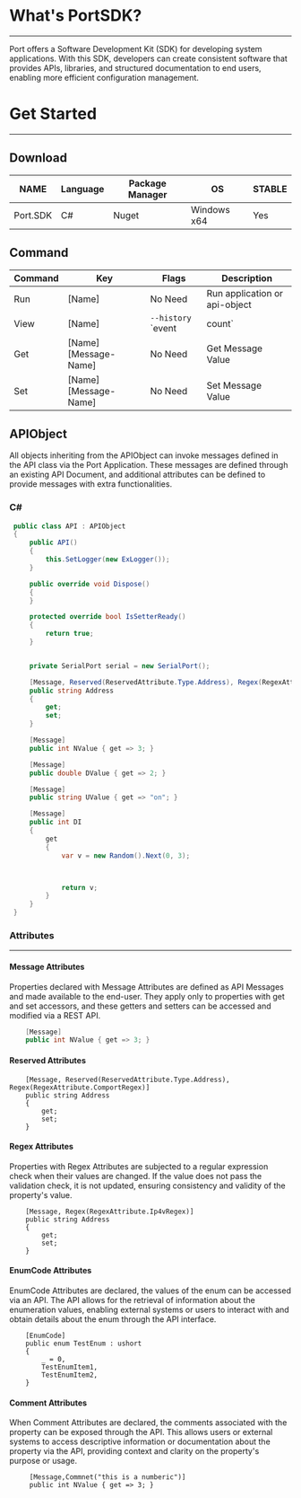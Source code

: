 
# What's PortSDK?
__________________

Port offers a Software Development Kit (SDK) for developing system applications. With this SDK, developers can create consistent software that provides APIs, libraries, and structured documentation to end users, enabling more efficient configuration management.


# Get Started
__________________

## Download
NAME | Language |Package Manager | OS | STABLE | 
------|--------|--------|--------|--------
Port.SDK |  C# | Nuget |Windows x64 | Yes | 

## Command 
Command | Key | Flags |Description  
------|--------|--------|--------
Run  | [Name] | No Need |Run application or api-object
View | [Name] | `--history` `event|count` | View the history for this api-object
Get  | [Name] [Message-Name] | No Need | Get Message Value 
Set  | [Name] [Message-Name] | No Need | Set Message Value  

## APIObject
All objects inheriting from the APIObject can invoke messages defined in the API class via the Port Application. These messages are defined through an existing API Document, and additional attributes can be defined to provide messages with extra functionalities.



### C# 
```C# 
 public class API : APIObject
 {
     public API()
     {
         this.SetLogger(new ExLogger());
     }

     public override void Dispose()
     {
     }

     protected override bool IsSetterReady()
     {
         return true;
     }


     private SerialPort serial = new SerialPort();

     [Message, Reserved(ReservedAttribute.Type.Address), Regex(RegexAttribute.ComRegex)]
     public string Address
     {
         get;
         set;
     }

     [Message]
     public int NValue { get => 3; }

     [Message]
     public double DValue { get => 2; }

     [Message]
     public string UValue { get => "on"; }

     [Message]
     public int DI
     {
         get
         {
             var v = new Random().Next(0, 3);



             return v;
         }
     }
 }
``` 




### Attributes
___


#### Message Attributes
Properties declared with Message Attributes are defined as API Messages and made available to the end-user. They apply only to properties with get and set accessors, and these getters and setters can be accessed and modified via a REST API.

```C#
    [Message]
    public int NValue { get => 3; }
```

#### Reserved Attributes

```   
    [Message, Reserved(ReservedAttribute.Type.Address), Regex(RegexAttribute.ComportRegex)]
    public string Address
    {
        get;
        set;
    }
```   
#### Regex Attributes
Properties with Regex Attributes are subjected to a regular expression check when their values are changed. If the value does not pass the validation check, it is not updated, ensuring consistency and validity of the property's value.

```  
    [Message, Regex(RegexAttribute.Ip4vRegex)]
    public string Address
    {
        get;
        set;
    }
```

#### EnumCode Attributes
EnumCode Attributes are declared, the values of the enum can be accessed via an API. The API allows for the retrieval of information about the enumeration values, enabling external systems or users to interact with and obtain details about the enum through the API interface.
```   
    [EnumCode]
    public enum TestEnum : ushort
    {
        _ = 0,
        TestEnumItem1,
        TestEnumItem2,
    }
```

#### Comment Attributes
When Comment Attributes are declared, the comments associated with the property can be exposed through the API. This allows users or external systems to access descriptive information or documentation about the property via the API, providing context and clarity on the property's purpose or usage.
```  
     [Message,Commnet("this is a numberic")]
     public int NValue { get => 3; }
```
